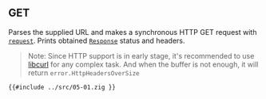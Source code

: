 ## GET

Parses the supplied URL and makes a synchronous HTTP GET request
with [`request`]. Prints obtained [`Response`] status and headers.

> Note: Since HTTP support is in early stage, it's recommended to use [libcurl](https://curl.se/libcurl/c/) for any complex task.
> And when the buffer is not enough, it will return `error.HttpHeadersOverSize`

```zig
{{#include ../src/05-01.zig }}
```

[`request`]: https://ziglang.org/documentation/0.11.0/std/src/std/http/Client.zig.html#L992
[`response`]: https://ziglang.org/documentation/0.11.0/std/src/std/http/Client.zig.html#L322

